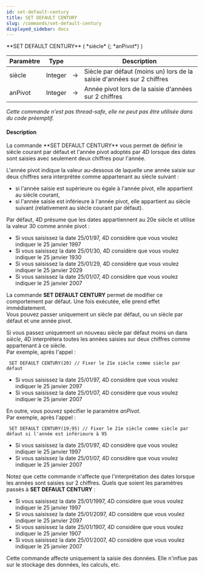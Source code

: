 ```yaml
---
id: set-default-century
title: SET DEFAULT CENTURY
slug: /commands/set-default-century
displayed_sidebar: docs
---
```


<!--REF #_command_.SET DEFAULT CENTURY.Syntax-->**SET DEFAULT CENTURY** ( *siècle* {; *anPivot*} )<!-- END REF-->
<!--REF #_command_.SET DEFAULT CENTURY.Params-->
| Paramètre | Type |  | Description |
| --- | --- | --- | --- |
| siècle | Integer | &#8594;  | Siècle par défaut (moins un) lors de la saisie d'années sur 2 chiffres |
| anPivot | Integer | &#8594;  | Année pivot lors de la saisie d'années sur 2 chiffres |

<!-- END REF-->

*Cette commande n'est pas thread-safe, elle ne peut pas être utilisée dans du code préemptif.*


#### Description 

<!--REF #_command_.SET DEFAULT CENTURY.Summary-->La commande **SET DEFAULT CENTURY** vous permet de définir le siècle courant par défaut et l'année pivot adoptés par 4D lorsque des dates sont saisies avec seulement deux chiffres pour l'année.<!-- END REF-->

L'année pivot indique la valeur au-dessous de laquelle une année saisie sur deux chiffres sera interprétée comme appartenant au siècle suivant :

* si l'année saisie est supérieure ou égale à l'année pivot, elle appartient au siècle courant,
* si l'année saisie est inférieure à l'année pivot, elle appartient au siècle suivant (relativement au siècle courant par défaut).

Par défaut, 4D présume que les dates appartiennent au 20e siècle et utilise la valeur 30 comme année pivot :

* Si vous saisissez la date 25/01/97, 4D considère que vous voulez indiquer le 25 janvier 1997
* Si vous saisissez la date 25/01/30, 4D considère que vous voulez indiquer le 25 janvier 1930
* Si vous saisissez la date 25/01/29, 4D considère que vous voulez indiquer le 25 janvier 2029
* Si vous saisissez la date 25/01/07, 4D considère que vous voulez indiquer le 25 janvier 2007

La commande **SET DEFAULT CENTURY** permet de modifier ce comportement par défaut. Une fois exécutée, elle prend effet immédiatement.  
Vous pouvez passer uniquement un siècle par défaut, ou un siècle par défaut et une année pivot.

Si vous passez uniquement un nouveau siècle par défaut moins un dans *siècle*, 4D interprétera toutes les années saisies sur deux chiffres comme appartenant à ce siècle.   
Par exemple, après l'appel :

```4d
 SET DEFAULT CENTURY(20) // Fixer le 21e siècle comme siècle par défaut
```

* Si vous saisissez la date 25/01/97, 4D considère que vous voulez indiquer le 25 janvier 2097
* Si vous saisissez la date 25/01/07, 4D considère que vous voulez indiquer le 25 janvier 2007

En outre, vous pouvez spécifier le paramètre *anPivot*.   
Par exemple, après l'appel :

```4d
 SET DEFAULT CENTURY(19;95) // Fixer le 21e siècle comme siècle par défaut si l'année est inférieure à 95
```

* Si vous saisissez la date 25/01/97, 4D considère que vous voulez indiquer le 25 janvier 1997
* Si vous saisissez la date 25/01/07, 4D considère que vous voulez indiquer le 25 janvier 2007

Notez que cette commande n'affecte que l'interprétation des dates lorsque les années sont saisies sur 2 chiffres. Quels que soient les paramètres passés à **SET DEFAULT CENTURY** :

* Si vous saisissez la date 25/01/1997, 4D considère que vous voulez indiquer le 25 janvier 1997
* Si vous saisissez la date 25/01/2097, 4D considère que vous voulez indiquer le 25 janvier 2097
* Si vous saisissez la date 25/01/1907, 4D considère que vous voulez indiquer le 25 janvier 1907
* Si vous saisissez la date 25/01/2007, 4D considère que vous voulez indiquer le 25 janvier 2007

Cette commande affecte uniquement la saisie des données. Elle n'influe pas sur le stockage des données, les calculs, etc. 
